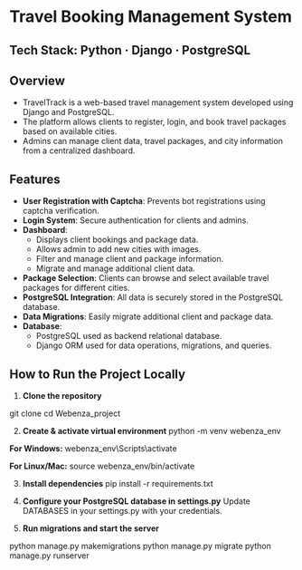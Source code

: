 # Travel Booking Management System
## Tech Stack: Python · Django · PostgreSQL


## Overview 

  - TravelTrack is a web-based travel management system developed using Django and PostgreSQL.
  - The platform allows clients to register, login, and book travel packages based on available cities.
  - Admins can manage client data, travel packages, and city information from a centralized dashboard.


## Features

- **User Registration with Captcha**: Prevents bot registrations using captcha verification.
- **Login System**: Secure authentication for clients and admins.
- **Dashboard**: 
  - Displays client bookings and package data.  
  - Allows admin to add new cities with images.  
  - Filter and manage client and package information.  
  - Migrate and manage additional client data.
- **Package Selection**: Clients can browse and select available travel packages for different cities.
- **PostgreSQL Integration**: All data is securely stored in the PostgreSQL database.
- **Data Migrations**: Easily migrate additional client and package data.
- **Database**:
  - PostgreSQL used as backend relational database. 
  - Django ORM used for data operations, migrations, and queries.


## How to Run the Project Locally

1. **Clone the repository**

git clone <your-repo-url>
cd Webenza_project

2. **Create & activate virtual environment**
python -m venv webenza_env

**For Windows:**
webenza_env\Scripts\activate

**For Linux/Mac:**
source webenza_env/bin/activate

3. **Install dependencies**
pip install -r requirements.txt

4. **Configure your PostgreSQL database in settings.py**
Update DATABASES in your settings.py with your credentials.

5. **Run migrations and start the server**

python manage.py makemigrations
python manage.py migrate
python manage.py runserver


